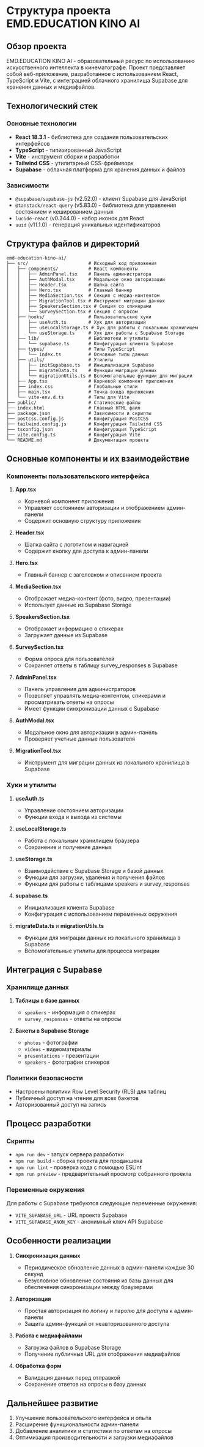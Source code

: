# Структура проекта EMD.EDUCATION KINO AI

## Обзор проекта

EMD.EDUCATION KINO AI - образовательный ресурс по использованию искусственного интеллекта в кинематографе. Проект представляет собой веб-приложение, разработанное с использованием React, TypeScript и Vite, с интеграцией облачного хранилища Supabase для хранения данных и медиафайлов.

## Технологический стек

### Основные технологии
- **React 18.3.1** - библиотека для создания пользовательских интерфейсов
- **TypeScript** - типизированный JavaScript
- **Vite** - инструмент сборки и разработки
- **Tailwind CSS** - утилитарный CSS-фреймворк
- **Supabase** - облачная платформа для хранения данных и файлов

### Зависимости
- `@supabase/supabase-js` (v2.52.0) - клиент Supabase для JavaScript
- `@tanstack/react-query` (v5.83.0) - библиотека для управления состоянием и кешированием данных
- `lucide-react` (v0.344.0) - набор иконок для React
- `uuid` (v11.1.0) - генерация уникальных идентификаторов

## Структура файлов и директорий

```
emd-education-kino-ai/
├── src/                      # Исходный код приложения
│   ├── components/           # React компоненты
│   │   ├── AdminPanel.tsx    # Панель администратора
│   │   ├── AuthModal.tsx     # Модальное окно авторизации
│   │   ├── Header.tsx        # Шапка сайта
│   │   ├── Hero.tsx          # Главный баннер
│   │   ├── MediaSection.tsx  # Секция с медиа-контентом
│   │   ├── MigrationTool.tsx # Инструмент миграции данных
│   │   ├── SpeakersSection.tsx # Секция со спикерами
│   │   └── SurveySection.tsx # Секция с опросом
│   ├── hooks/                # Пользовательские хуки
│   │   ├── useAuth.ts        # Хук для авторизации
│   │   ├── useLocalStorage.ts # Хук для работы с локальным хранилищем
│   │   └── useStorage.ts     # Хук для работы с Supabase Storage
│   ├── lib/                  # Библиотеки и утилиты
│   │   └── supabase.ts       # Конфигурация клиента Supabase
│   ├── types/                # Типы TypeScript
│   │   └── index.ts          # Основные типы данных
│   ├── utils/                # Утилиты
│   │   ├── initSupabase.ts   # Инициализация Supabase
│   │   ├── migrateData.ts    # Функции миграции данных
│   │   └── migrationUtils.ts # Вспомогательные функции для миграции
│   ├── App.tsx               # Корневой компонент приложения
│   ├── index.css             # Глобальные стили
│   ├── main.tsx              # Точка входа приложения
│   └── vite-env.d.ts         # Типы для Vite
├── public/                   # Статические файлы
├── index.html                # Главный HTML файл
├── package.json              # Зависимости и скрипты
├── postcss.config.js         # Конфигурация PostCSS
├── tailwind.config.js        # Конфигурация Tailwind CSS
├── tsconfig.json             # Конфигурация TypeScript
├── vite.config.ts            # Конфигурация Vite
└── README.md                 # Документация проекта
```

## Основные компоненты и их взаимодействие

### Компоненты пользовательского интерфейса

1. **App.tsx**
   - Корневой компонент приложения
   - Управляет состоянием авторизации и отображением админ-панели
   - Содержит основную структуру приложения

2. **Header.tsx**
   - Шапка сайта с логотипом и навигацией
   - Содержит кнопку для доступа к админ-панели

3. **Hero.tsx**
   - Главный баннер с заголовком и описанием проекта

4. **MediaSection.tsx**
   - Отображает медиа-контент (фото, видео, презентации)
   - Использует данные из Supabase Storage

5. **SpeakersSection.tsx**
   - Отображает информацию о спикерах
   - Загружает данные из Supabase

6. **SurveySection.tsx**
   - Форма опроса для пользователей
   - Сохраняет ответы в таблицу survey_responses в Supabase

7. **AdminPanel.tsx**
   - Панель управления для администраторов
   - Позволяет управлять медиа-контентом, спикерами и просматривать ответы на опросы
   - Имеет функции синхронизации данных с Supabase

8. **AuthModal.tsx**
   - Модальное окно для авторизации в админ-панель
   - Проверяет учетные данные пользователя

9. **MigrationTool.tsx**
   - Инструмент для миграции данных из локального хранилища в Supabase

### Хуки и утилиты

1. **useAuth.ts**
   - Управление состоянием авторизации
   - Функции входа и выхода из системы

2. **useLocalStorage.ts**
   - Работа с локальным хранилищем браузера
   - Сохранение и получение данных

3. **useStorage.ts**
   - Взаимодействие с Supabase Storage и базой данных
   - Функции для загрузки, удаления и получения файлов
   - Функции для работы с таблицами speakers и survey_responses

4. **supabase.ts**
   - Инициализация клиента Supabase
   - Конфигурация с использованием переменных окружения

5. **migrateData.ts** и **migrationUtils.ts**
   - Функции для миграции данных из локального хранилища в Supabase
   - Вспомогательные утилиты для процесса миграции

## Интеграция с Supabase

### Хранилище данных

1. **Таблицы в базе данных**
   - `speakers` - информация о спикерах
   - `survey_responses` - ответы на опросы

2. **Бакеты в Supabase Storage**
   - `photos` - фотографии
   - `videos` - видеоматериалы
   - `presentations` - презентации
   - `speakers` - фотографии спикеров

### Политики безопасности

- Настроены политики Row Level Security (RLS) для таблиц
- Публичный доступ на чтение для всех бакетов
- Авторизованный доступ на запись

## Процесс разработки

### Скрипты

- `npm run dev` - запуск сервера разработки
- `npm run build` - сборка проекта для продакшена
- `npm run lint` - проверка кода с помощью ESLint
- `npm run preview` - предварительный просмотр собранного проекта

### Переменные окружения

Для работы с Supabase требуются следующие переменные окружения:
- `VITE_SUPABASE_URL` - URL проекта Supabase
- `VITE_SUPABASE_ANON_KEY` - анонимный ключ API Supabase

## Особенности реализации

1. **Синхронизация данных**
   - Периодическое обновление данных в админ-панели каждые 30 секунд
   - Безусловное обновление состояния из базы данных для обеспечения синхронизации между браузерами

2. **Авторизация**
   - Простая авторизация по логину и паролю для доступа к админ-панели
   - Защита админ-функций от неавторизованного доступа

3. **Работа с медиафайлами**
   - Загрузка файлов в Supabase Storage
   - Получение публичных URL для отображения медиафайлов

4. **Обработка форм**
   - Валидация данных перед отправкой
   - Сохранение ответов на опросы в базу данных

## Дальнейшее развитие

1. Улучшение пользовательского интерфейса и опыта
2. Расширение функциональности админ-панели
3. Добавление аналитики и статистики по ответам на опросы
4. Оптимизация производительности и загрузки медиафайлов
